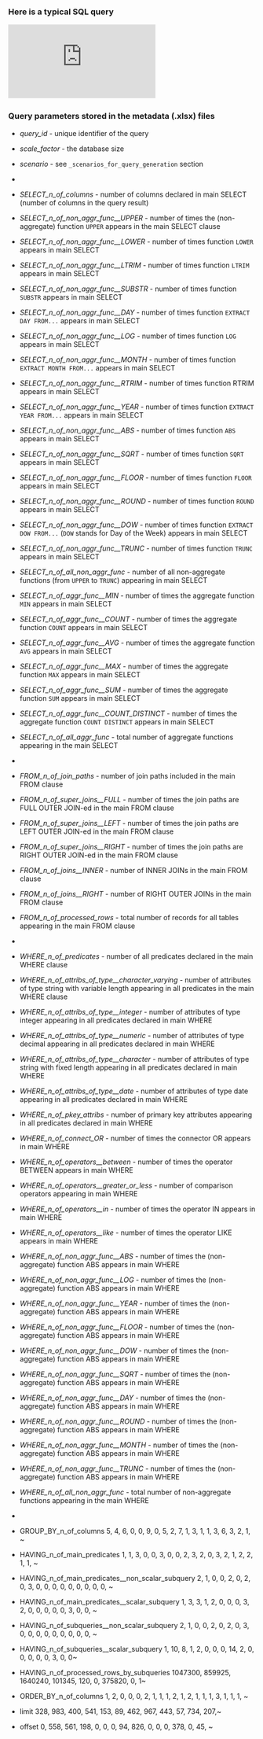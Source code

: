 ### Here is a typical SQL query
![A PostgreSQL Query](https://github.com/marinfotache/SQL-Queries-for-TPC-H/blob/main/_query_template/Q2311052230000015.pdf)


### Query parameters stored in the metadata (.xlsx) files
* _query_id_ - unique identifier of the query                                      
* _scale_factor_ - the database size                                 
* _scenario_ - see `_scenarios_for_query_generation` section                                     
*
* _SELECT_n_of_columns_ - number of columns declared in main SELECT (number of columns in the query result)                     
* _SELECT_n_of_non_aggr_func__UPPER_ - number of times the (non-aggregate) function `UPPER` appears in the main SELECT clause               
* _SELECT_n_of_non_aggr_func__LOWER_ - number of times function `LOWER` appears in main SELECT                
* _SELECT_n_of_non_aggr_func__LTRIM_ - number of times function `LTRIM` appears in main SELECT                 
* _SELECT_n_of_non_aggr_func__SUBSTR_ - number of times function `SUBSTR` appears in main SELECT    
* _SELECT_n_of_non_aggr_func__DAY_ - number of times function `EXTRACT DAY FROM...` appears in main SELECT   
* _SELECT_n_of_non_aggr_func__LOG_ - number of times function `LOG` appears in main SELECT   
* _SELECT_n_of_non_aggr_func__MONTH_ - number of times function `EXTRACT MONTH FROM...`  appears in main SELECT   
* _SELECT_n_of_non_aggr_func__RTRIM_ - number of times function RTRIM appears in main SELECT    
* _SELECT_n_of_non_aggr_func__YEAR_ - number of times function `EXTRACT YEAR FROM...`  appears in main SELECT    
* _SELECT_n_of_non_aggr_func__ABS_ - number of times function `ABS` appears in main SELECT   
* _SELECT_n_of_non_aggr_func__SQRT_ - number of times function `SQRT` appears in main SELECT   
* _SELECT_n_of_non_aggr_func__FLOOR_ - number of times function `FLOOR` appears in main SELECT   
* _SELECT_n_of_non_aggr_func__ROUND_ - number of times function `ROUND` appears in main SELECT    
* _SELECT_n_of_non_aggr_func__DOW_ - number of times function `EXTRACT DOW FROM...` (`DOW` stands for Day of the Week) appears in main SELECT   
* _SELECT_n_of_non_aggr_func__TRUNC_ - number of times function `TRUNC` appears in main SELECT   
* _SELECT_n_of_all_non_aggr_func_ - number of all non-aggregate functions (from `UPPER` to `TRUNC`) appearing in main SELECT   
* _SELECT_n_of_aggr_func__MIN_ - number of times the aggregate function `MIN` appears in main SELECT   
* _SELECT_n_of_aggr_func__COUNT_ - number of times the aggregate function `COUNT` appears in main SELECT   
* _SELECT_n_of_aggr_func__AVG_ - number of times the aggregate function `AVG` appears in main SELECT    
* _SELECT_n_of_aggr_func__MAX_ - number of times the aggregate function `MAX` appears in main SELECT  
* _SELECT_n_of_aggr_func__SUM_  - number of times the aggregate function `SUM` appears in main SELECT 
* _SELECT_n_of_aggr_func__COUNT_DISTINCT_ - number of times the aggregate function `COUNT DISTINCT` appears in main SELECT  
* _SELECT_n_of_all_aggr_func_ - total number of aggregate functions appearing in the main SELECT
*
* _FROM_n_of_join_paths_ - number of join paths included in the main FROM clause
* _FROM_n_of_super_joins__FULL_ - number of times the join paths are FULL OUTER JOIN-ed in the main FROM clause
* _FROM_n_of_super_joins__LEFT_ - number of times the join paths are LEFT OUTER JOIN-ed in the main FROM clause
* _FROM_n_of_super_joins__RIGHT_ - number of times the join paths are RIGHT OUTER JOIN-ed in the main FROM clause
* _FROM_n_of_joins__INNER_ - number of INNER JOINs in the main FROM clause
* _FROM_n_of_joins__RIGHT_ - number of RIGHT OUTER JOINs in the main FROM clause
* _FROM_n_of_processed_rows_ - total number of records for all tables appearing in the main FROM clause
* 
* _WHERE_n_of_predicates_ - number of all predicates declared in the main WHERE clause
* _WHERE_n_of_attribs_of_type__character_varying_ - number of attributes of type string with variable length appearing in all predicates in the main WHERE clause
* _WHERE_n_of_attribs_of_type__integer_ - number of attributes of type integer appearing in all predicates declared in main WHERE 
* _WHERE_n_of_attribs_of_type__numeric_ - number of attributes of type decimal appearing in all predicates declared in main WHERE
* _WHERE_n_of_attribs_of_type__character_ - number of attributes of type string with fixed length appearing in all predicates declared in main WHERE
* _WHERE_n_of_attribs_of_type__date_ - number of attributes of type date appearing in all predicates declared in main WHERE
* _WHERE_n_of_pkey_attribs_ - number of primary key attributes appearing in all predicates declared in main WHERE
* _WHERE_n_of_connect_OR_ - number of times the connector OR appears in main WHERE
* _WHERE_n_of_operators__between_ - number of times the operator BETWEEN appears in main WHERE
* _WHERE_n_of_operators__greater_or_less_ - number of comparison operators appearing in main WHERE
* _WHERE_n_of_operators__in_ - number of times the operator IN appears in main WHERE
* _WHERE_n_of_operators__like_ - number of times the operator LIKE appears in main WHERE
* _WHERE_n_of_non_aggr_func__ABS_ - number of times the (non-aggregate) function ABS appears in main WHERE
* _WHERE_n_of_non_aggr_func__LOG_ - number of times the (non-aggregate) function ABS appears in main WHERE
* _WHERE_n_of_non_aggr_func__YEAR_ - number of times the (non-aggregate) function ABS appears in main WHERE
* _WHERE_n_of_non_aggr_func__FLOOR_ - number of times the (non-aggregate) function ABS appears in main WHERE
* _WHERE_n_of_non_aggr_func__DOW_ - number of times the (non-aggregate) function ABS appears in main WHERE
* _WHERE_n_of_non_aggr_func__SQRT_ - number of times the (non-aggregate) function ABS appears in main WHERE
* _WHERE_n_of_non_aggr_func__DAY_ - number of times the (non-aggregate) function ABS appears in main WHERE
* _WHERE_n_of_non_aggr_func__ROUND_ - number of times the (non-aggregate) function ABS appears in main WHERE
* _WHERE_n_of_non_aggr_func__MONTH_ - number of times the (non-aggregate) function ABS appears in main WHERE
* _WHERE_n_of_non_aggr_func__TRUNC_ - number of times the (non-aggregate) function ABS appears in main WHERE
* _WHERE_n_of_all_non_aggr_func_ - total number of non-aggregate functions appearing in the main WHERE
* 
* GROUP_BY_n_of_columns                         <dbl> 5, 4, 6, 0, 0, 9, 0, 5, 2, 7, 1, 3, 1, 1, 3, 6, 3, 2, 1, ~
* HAVING_n_of_main_predicates                   <dbl> 1, 1, 3, 0, 0, 3, 0, 0, 2, 3, 2, 0, 3, 2, 1, 2, 2, 1, 1, ~
* HAVING_n_of_main_predicates__non_scalar_subquery <dbl> 2, 1, 0, 0, 2, 0, 2, 0, 3, 0, 0, 0, 0, 0, 0, 0, 0, 0, ~
* HAVING_n_of_main_predicates__scalar_subquery     <dbl> 1, 3, 3, 1, 2, 0, 0, 0, 3, 2, 0, 0, 0, 0, 0, 3, 0, 0, ~
* HAVING_n_of_subqueries__non_scalar_subquery      <dbl> 2, 1, 0, 0, 2, 0, 2, 0, 3, 0, 0, 0, 0, 0, 0, 0, 0, 0, ~
* HAVING_n_of_subqueries__scalar_subquery          <dbl> 1, 10, 8, 1, 2, 0, 0, 0, 14, 2, 0, 0, 0, 0, 0, 3, 0, 0~
* HAVING_n_of_processed_rows_by_subqueries         <dbl> 1047300, 859925, 1640240, 101345, 120, 0, 375820, 0, 1~

* ORDER_BY_n_of_columns                         <dbl> 1, 2, 0, 0, 0, 2, 1, 1, 1, 2, 1, 2, 1, 1, 1, 3, 1, 1, 1, ~
* limit                                         <dbl> 328, 983, 400, 541, 153, 89, 462, 967, 443, 57, 734, 207,~
* offset                                        <dbl> 0, 558, 561, 198, 0, 0, 0, 94, 826, 0, 0, 0, 378, 0, 45, ~
